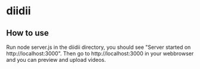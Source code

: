 # diidii

## How to use

Run node server.js in the diidii directory, you should see "Server started on http://localhost:3000". Then go to http://localhost:3000 in your webbrowser and you can preview and upload videos.
